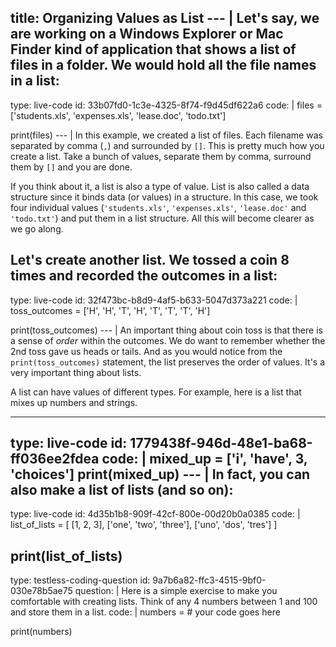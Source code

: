 title: Organizing Values as List
--- |
  Let's say, we are working on a Windows Explorer or Mac Finder kind of application that shows a list of files in a folder. We would hold all the file names in a list:
---
type: live-code
id: 33b07fd0-1c3e-4325-8f74-f9d45df622a6
code: |
  files = ['students.xls', 'expenses.xls', 'lease.doc', 'todo.txt']

  print(files)
--- |
  In this example, we created a list of files. Each filename was separated by comma (`,`) and surrounded by `[]`. This is pretty much how you create a list. Take a bunch of values, separate them by comma, surround them by `[]` and you are done.

  If you think about it, a list is also a type of value. List is also called a data structure since it binds data (or values) in a structure. In this case, we took four individual values (`'students.xls'`, `'expenses.xls'`, `'lease.doc'` and `'todo.txt'`) and put them in a list structure. All this will become clearer as we go along.

  Let's create another list. We tossed a coin 8 times and recorded the outcomes in a list:
---
type: live-code
id: 32f473bc-b8d9-4af5-b633-5047d373a221
code: |
  toss_outcomes = ['H', 'H', 'T', 'H', 'T', 'T', 'T', 'H']

  print(toss_outcomes)
--- |
  An important thing about coin toss is that there is a sense of _order_ within the outcomes. We do want to remember whether the 2nd toss gave us heads or tails. And as you would notice from the `print(toss_outcomes)` statement, the list preserves the order of values. It's a very important thing about lists.

  A list can have values of different types. For example, here is a list that mixes up numbers and strings.

---
type: live-code
id: 1779438f-946d-48e1-ba68-ff036ee2fdea
code: |
  mixed_up = ['i', 'have', 3, 'choices']
  print(mixed_up)
--- |
  In fact, you can also make a list of lists (and so on):
---
type: live-code
id: 4d35b1b8-909f-42cf-800e-00d20b0a0385
code: |
  list_of_lists = [
    [1, 2, 3],
    ['one', 'two', 'three'],
    ['uno', 'dos', 'tres']
  ]

  print(list_of_lists)
---
type: testless-coding-question
id: 9a7b6a82-ffc3-4515-9bf0-030e78b5ae75
question: |
  Here is a simple exercise to make you comfortable with creating lists. Think of any 4 numbers between 1 and 100 and store them in a list.
code: |
  numbers = # your code goes here

  print(numbers)

